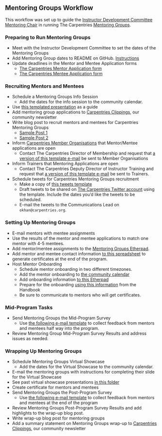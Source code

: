 ## Mentoring Groups Workflow

This workflow was set up to guide the [Instructor Development Committee Mentoring Chair](https://docs.carpentries.org/topic_folders/instructor_development/instructor_development_committee.html#mentoring-chair) in running The Carpentries [Mentoring Groups](https://docs.carpentries.org/topic_folders/instructor_development/mentoring_groups.html).

### Preparing to Run Mentoring Groups

- Meet with the Instructor Development Committee to set the dates of the Mentoring Groups
- Add Mentoring Group dates to README on GitHub. [Instructions](https://github.com/carpentries/mentoring/blob/main/mentoring-groups/README.md)
- Update deadlines in the Mentor and Mentee Application forms
	- [The Carpentries Mentor Application form](https://goo.gl/forms/1AnNC449zDdCpYhI2)
  - [The Carpentries Mentee Application form](https://goo.gl/forms/L6KNCnOIFrAVxhq72)

### Recruiting Mentors and Mentees

- Schedule a Mentoring Groups Info Session
	- Add the dates for the info session to the community calendar.
- Use [this templated presentation](https://docs.google.com/presentation/d/1_kXWJ8F-dBdYWU62PrH0B_NltvF7wOqUJp87ALaxYwk/edit#slide=id.p) as a guide
- Add mentoring group applications to [Carpentries Clippings](https://carpentries.org/newsletter/), our community newsletter
- Write blog post to recruit mentors and mentees for Carpentries Mentoring Groups
  - [Sample Post 1](https://datacarpentry.org/blog/2018/03/next-round-mentoring)
  - [Sample Post 2](https://carpentries.org/blog/2018/04/mentoring-groups-open/)
- Inform [Carpentries Member Organisations](https://carpentries.org/members/) that Mentor/Mentee applications are open
  - Contact The Carpentries Director of Membership and request that [a version of this template e-mail](https://docs.google.com/document/d/1D9OLXwG3enDHoXmTR4WQkNLnTJX90099fxBpp4QLOCY/edit) be sent to Member Organisations 
- Inform Trainers that Mentoring Applications are open
  - Contact The Carpentries Deputy Director of Instructor Training and request that [a version of this template e-mail](https://docs.google.com/document/d/11zlDjPg7FvLM3yHoe4GuOOSDzqQ94P1kH5rnzIUJl4c/edit ) be sent to Trainers.
- Schedule tweets for Carpentries Mentoring Groups recruitment
  - Make a copy of [this tweets template](https://docs.google.com/spreadsheets/d/1REIQrKnbFFgiNU0tjKLHLXARnIYaMIXlgZbmz8o5Boo/edit#gid=0)
  - Draft tweets to be shared on [The Carpentries Twitter account](https://twitter.com/thecarpentries) using the template. Include the dates you’d like the tweets to be scheduled.
  - E-mail the tweets to the Communications Lead on `okhan@carpentries.org`.

### Setting Up Mentoring Groups

- E-mail mentors with mentee assignments
- Use the results of the mentor and mentee applications to match one mentor with 4-5 mentees.
- Add mentor/mentee assignments to the [Mentoring Groups Etherpad](https://pad.software-carpentry.org/mentoring-groups). 
- Add mentor and mentee contact information [to this spreadsheet](https://docs.google.com/spreadsheets/d/1z5HZL_d0bkGXWkIDGHtiLHYm1z7mUSObKpTRbKin0hM/edit#gid=0) to generate certificates at the end of the program.
- Host Mentor Onboarding
	- Schedule mentor onboarding in two different timezones.
  - Add the mentor onboarding to [the community calendar](https://carpentries.org/community/#community-events)
  - Add onboarding information [to this Etherpad](http://pad.software-carpentry.org/carpentries-mentors)
  - Prepare for the onboarding [using this information](https://docs.carpentries.org/topic_folders/instructor_development/mentoring_groups.html#mentor-onboarding) from the Handbook
  - Be sure to communicate to mentors who will get certificates.

### Mid-Program Tasks

- Send Mentoring Groups the Mid-Program Survey
  - Use [the following e-mail template](https://docs.google.com/document/d/1rBtMsRh8Em50LnZsUbHIbPX0dZiTytHtBHSIl9GF3Yg/edit) to collect feedback from mentors and mentees half way into the program. 
- Review Mentoring Group Mid-Program Survey Results and address issues as needed.

### Wrapping Up Mentoring Groups

- Schedule Mentoring Groups Virtual Showcase
	- Add the dates for the Virtual Showcase to the community calendar.
- E-mail the mentoring groups with instructions for completing their slide for the Virtual Showcase
- See past virtual showcase presentations [in this folder](https://drive.google.com/open?id=0B-24JIQNZd5xcVJmVi1Sdm5yRWc)
- Create certificate for mentors and mentees
- Send Mentoring Groups the Post-Program Survey
  - Use [the following e-mail template](https://docs.google.com/document/d/1rBtMsRh8Em50LnZsUbHIbPX0dZiTytHtBHSIl9GF3Yg/edit) to collect feedback from mentors and mentees at the end of the program
- Review Mentoring Groups Post-Program Survey Results and add highlights to the wrap-up blog post.
- Write wrap-up blog post for mentoring groups
- Add a summary statement on Mentoring Groups wrap-up to [Carpentries Clippings](https://carpentries.org/newsletter/), our community newsletter 
